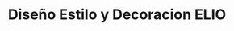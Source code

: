 ---
title: "Diseño Estilo y Decoracion ELIO"
url: /la-paz/diseno-estilo-y-decoracion-elio/
shop: Raumausstattung
---